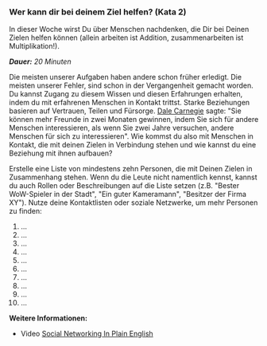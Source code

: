 ### Wer kann dir bei deinem Ziel helfen? (Kata 2)

In dieser Woche wirst Du über Menschen nachdenken, die Dir bei Deinen Zielen helfen können (allein arbeiten ist Addition, zusammenarbeiten ist Multiplikation!).

_**Dauer:** 20 Minuten_

Die meisten unserer Aufgaben haben andere schon früher
erledigt. Die meisten unserer Fehler, sind schon in der
Vergangenheit gemacht worden. Du kannst Zugang zu diesem Wissen und
diesen Erfahrungen erhalten, indem du mit
erfahrenen Menschen in Kontakt trittst.
Starke Beziehungen basieren auf Vertrauen, Teilen und Fürsorge. [Dale
Carnegie](https://en.wikipedia.org/wiki/Dale_Carnegie) sagte: "Sie
können mehr Freunde in zwei Monaten gewinnen, indem Sie sich für andere
Menschen interessieren, als wenn Sie zwei Jahre versuchen, andere Menschen
für sich zu interessieren". Wie kommst du also mit Menschen in
Kontakt, die mit deinen Zielen in Verbindung stehen und wie kannst du eine Beziehung
mit ihnen aufbauen?

Erstelle eine Liste von mindestens zehn Personen, die mit Deinen
Zielen in Zusammenhang stehen. Wenn du die Leute nicht namentlich
kennst, kannst du auch Rollen oder Beschreibungen auf die Liste setzen
(z.B. "Bester WoW-Spieler in der Stadt", "Ein guter Kameramann",
"Besitzer der Firma XY"). Nutze deine Kontaktlisten oder
soziale Netzwerke, um mehr Personen zu finden:

1.  ...
1.  ...
1.  ...
1.  ...
1.  ...
1.  ...
1.  ...
1.  ...
1.  ...
1. ...

**Weitere Informationen:**

* Video [Social Networking In Plain English](https://www.youtube.com/watch?v=6a_KF7TYKVc)

